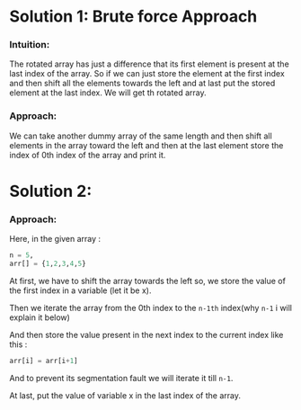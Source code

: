 # Solution 1: Brute force Approach

### Intuition:

The rotated array has just a difference that its first element is present at the last index of the array. So if we can just store the element at the first index and then shift all the elements towards the left and at last put the stored element at the last index. We will get th rotated array.

### Approach:

We can take another dummy array of the same length and then shift all elements in the array toward the left and then at the last element store the index of 0th index of the array and print it.

# Solution 2:

### Approach: 

Here, in the given array :

```python
n = 5,
arr[] = {1,2,3,4,5}
```

At first, we have to shift the array towards the left so, we store the value of the first index in a variable (let it be x).

Then we iterate the array from the 0th index to the `n-1th` index(why `n-1` i will explain it below)

And then store the value present in the next index to the current index like this :

```python
arr[i] = arr[i+1]
```

And to prevent its segmentation fault we will iterate it till `n-1`.

At last, put the value of variable x in the last index of the array.